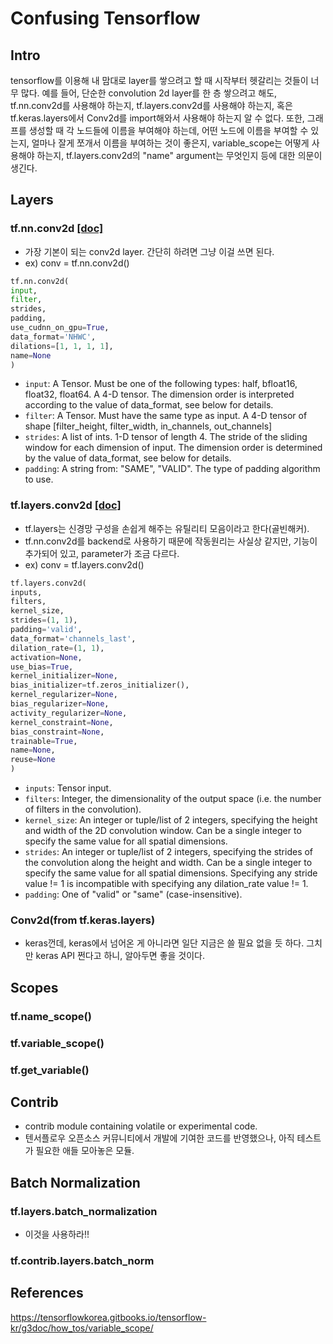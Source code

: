 # Confusing Tensorflow

## Intro
tensorflow를 이용해 내 맘대로 layer를 쌓으려고 할 때 시작부터 헷갈리는 것들이 너무 많다.
예를 들어, 단순한 convolution 2d layer를 한 층 쌓으려고 해도, tf.nn.conv2d를 사용해야 하는지,
tf.layers.conv2d를 사용해야 하는지, 혹은 tf.keras.layers에서 Conv2d를 import해와서 사용해야
하는지 알 수 없다. 또한, 그래프를 생성할 때 각 노드들에 이름을 부여해야 하는데, 어떤 노드에
이름을 부여할 수 있는지, 얼마나 잘게 쪼개서 이름을 부여하는 것이 좋은지, variable_scope는
어떻게 사용해야 하는지, tf.layers.conv2d의 "name" argument는 무엇인지 등에 대한 의문이 생긴다.

## Layers

### tf.nn.conv2d [[doc]](https://www.tensorflow.org/api_docs/python/tf/nn/conv2d)  
- 가장 기본이 되는 conv2d layer. 간단히 하려면 그냥 이걸 쓰면 된다.
- ex) conv = tf.nn.conv2d()
```python
tf.nn.conv2d(
input,
filter,
strides,
padding,
use_cudnn_on_gpu=True,
data_format='NHWC',
dilations=[1, 1, 1, 1],
name=None
)
```
- ```input```: A Tensor. Must be one of the following types: half, bfloat16, float32, float64. A 4-D tensor. The dimension order is interpreted according to the value of data_format, see below for details.
- ```filter```: A Tensor. Must have the same type as input. A 4-D tensor of shape [filter_height, filter_width, in_channels, out_channels]
- ```strides```: A list of ints. 1-D tensor of length 4. The stride of the sliding window for each dimension of input. The dimension order is determined by the value of data_format, see below for details.
- ```padding```: A string from: "SAME", "VALID". The type of padding algorithm to use.

### tf.layers.conv2d [[doc]](https://www.tensorflow.org/api_docs/python/tf/layers/conv2d)
- tf.layers는 신경망 구성을 손쉽게 해주는 유틸리티 모음이라고 한다(골빈해커).
- tf.nn.conv2d를 backend로 사용하기 때문에 작동원리는 사실상 같지만, 기능이 추가되어 있고, parameter가 조금 다르다.
- ex) conv = tf.layers.conv2d()
```python
tf.layers.conv2d(
inputs,
filters,
kernel_size,
strides=(1, 1),
padding='valid',
data_format='channels_last',
dilation_rate=(1, 1),
activation=None,
use_bias=True,
kernel_initializer=None,
bias_initializer=tf.zeros_initializer(),
kernel_regularizer=None,
bias_regularizer=None,
activity_regularizer=None,
kernel_constraint=None,
bias_constraint=None,
trainable=True,
name=None,
reuse=None
)
```
- ```inputs```: Tensor input.
- ```filters```: Integer, the dimensionality of the output space (i.e. the number of filters in the convolution).
- ```kernel_size```: An integer or tuple/list of 2 integers, specifying the height and width of the 2D convolution window. Can be a single integer to specify the same value for all spatial dimensions.
- ```strides```: An integer or tuple/list of 2 integers, specifying the strides of the convolution along the height and width. Can be a single integer to specify the same value for all spatial dimensions. Specifying any stride value != 1 is incompatible with specifying any dilation_rate value != 1.
- ```padding```: One of "valid" or "same" (case-insensitive).

### Conv2d(from tf.keras.layers)
- keras껀데, keras에서 넘어온 게 아니라면 일단 지금은 쓸 필요 없을 듯 하다.
그치만 keras API 쩐다고 하니, 알아두면 좋을 것이다.


## Scopes

### tf.name_scope()

### tf.variable_scope()

### tf.get_variable()


## Contrib
- contrib module containing volatile or experimental code.
- 텐서플로우 오픈소스 커뮤니티에서 개발에 기여한 코드를 반영했으나, 아직 테스트가 필요한 애들 모아놓은 모듈.

## Batch Normalization

### tf.layers.batch_normalization
- 이것을 사용하라!!
### tf.contrib.layers.batch_norm
 

## References
https://tensorflowkorea.gitbooks.io/tensorflow-kr/g3doc/how_tos/variable_scope/